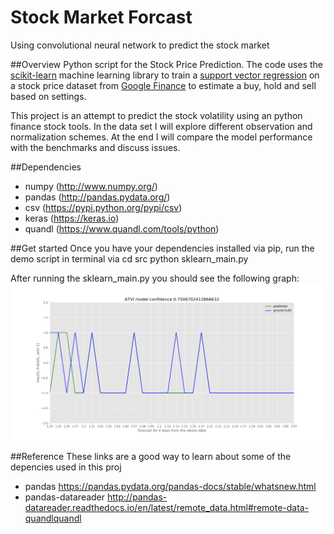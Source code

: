 # Stock Market Forcast
Using convolutional neural network to predict the stock market

##Overview
Python script for the Stock Price Prediction. The code uses the [scikit-learn](https://github.com/scikit-learn/scikit-learn) 
machine learning library to train a [support vector regression](https://en.wikipedia.org/wiki/Support_vector_machine) 
on a stock price dataset from [Google Finance](https://en.wikipedia.org/wiki/Support_vector_machine) to estimate a 
buy, hold and sell based on settings.

This project is an attempt to predict the stock volatility using an python finance stock tools. 
In the data set I will explore different observation and normalization schemes.
At the end I will compare the model performance with the benchmarks and discuss issues.

##Dependencies
* numpy (http://www.numpy.org/)
* pandas (http://pandas.pydata.org/)
* csv (https://pypi.python.org/pypi/csv)
* keras (https://keras.io)
* quandl (https://www.quandl.com/tools/python)

##Get started
Once you have your dependencies installed via pip, run the demo script in terminal via
    cd src
    python sklearn_main.py
    
After running the sklearn_main.py you should see the following graph:
![Results](./images/graph_sample.png)
    
##Reference 
These links are a good way to learn about some of the depencies used in this proj
* pandas https://pandas.pydata.org/pandas-docs/stable/whatsnew.html
* pandas-datareader http://pandas-datareader.readthedocs.io/en/latest/remote_data.html#remote-data-quandlquandl

